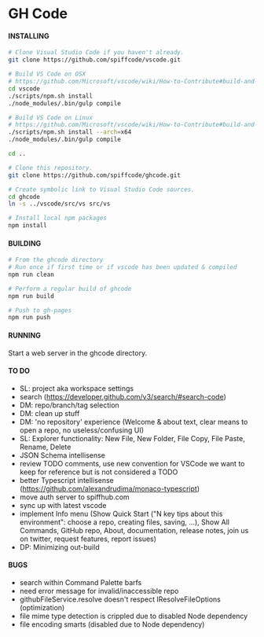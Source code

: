 # GH Code

#### INSTALLING
```bash
# Clone Visual Studio Code if you haven't already.
git clone https://github.com/spiffcode/vscode.git

# Build VS Code on OSX
# https://github.com/Microsoft/vscode/wiki/How-to-Contribute#build-and-run-from-source
cd vscode
./scripts/npm.sh install
./node_modules/.bin/gulp compile

# Build VS Code on Linux
# https://github.com/Microsoft/vscode/wiki/How-to-Contribute#build-and-run-from-source
./scripts/npm.sh install --arch=x64
./node_modules/.bin/gulp compile

cd ..

# Clone this repository.
git clone https://github.com/spiffcode/ghcode.git

# Create symbolic link to Visual Studio Code sources.
cd ghcode
ln -s ../vscode/src/vs src/vs

# Install local npm packages
npm install
```
#### BUILDING
```bash
# From the ghcode directory
# Run once if first time or if vscode has been updated & compiled
npm run clean

# Perform a regular build of ghcode
npm run build

# Push to gh-pages
npm run push
```
#### RUNNING

Start a web server in the ghcode directory.

#### TO DO

* SL: project aka workspace settings
* search (https://developer.github.com/v3/search/#search-code)
* DM: repo/branch/tag selection
* DM: clean up stuff
* DM: 'no repository' experience (Welcome & about text, clear means to open a repo, no useless/confusing UI)
* SL: Explorer functionality: New File, New Folder, File Copy, File Paste, Rename, Delete
* JSON Schema intellisense
* review TODO comments, use new convention for VSCode we want to keep for reference but is not considered a TODO
* better Typescript intellisense (https://github.com/alexandrudima/monaco-typescript) 
* move auth server to spiffhub.com
* sync up with latest vscode
* implement Info menu (Show Quick Start ("N key tips about this environment": choose a repo, creating files, saving, ...),
  Show All Commands, GitHub repo, About, documentation, release notes, join us on twitter, request features, report issues)
* DP: Minimizing out-build

#### BUGS

* search within Command Palette barfs
* need error message for invalid/inaccessible repo
* githubFileService.resolve doesn't respect IResolveFileOptions (optimization)
* file mime type detection is crippled due to disabled Node dependency
* file encoding smarts (disabled due to Node dependency)
